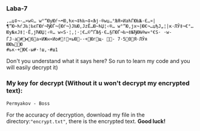 ### Laba-7
```
‚…џ‡¬·­…¤w©… w°“ЮyЮѓ¬•Ю‚ћx¬‡ћ‰¬‡«Љј·®wџ…°ЉЯ¤ИaћЃЮ‰№·Є…¤|¶“Ю~ћѓЈ‰¦‰єГЮѓ¬ЂЮЃ¬{Юѓ¬}Ј‰Ю‚ЈzЁ…Ю~ћЏ¦‹®… w°“Ю‚јx¬|Ю€¬…џђЈ„¦|к·ЛЎ­‡¬€°…Юy№xЈ‡¦·Ё‚јЋЮЏ¦‹®… w«Ѕ·¦‚¦·¦€­…©“ҐЉ§·Є…§ГЮЃ¬‰¬‡№ЂЮЊ®w«°€Ѕ· ·­w­ЃЈ·а#м6а¤ИЖн¤Ио#!+ьЮ-·+Югщ-	-	7·50Я·ЛЎя
ЮЮъЮ
#ьк·+Ю€-ы#·!ш,·#ш1
```
Don't you understand what it says here? So run to learn my code and you will easily decrypt it)

### My key for decrypt (Without it u won't decrypt my encrypted text):
```
Permyakov - Boss
```
For the accuracy of decryption, download my file in the directory:```"encrypt.txt"```, there is the encrypted text.
**Good luck!**
